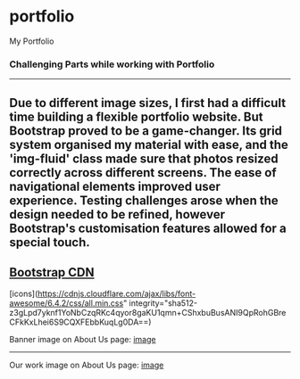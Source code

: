 # portfolio
My Portfolio 

### Challenging Parts while working with Portfolio
---
Due to different image sizes, I first had a difficult time building a flexible portfolio website. But Bootstrap proved to be a game-changer. Its grid system organised my material with ease, and the 'img-fluid' class made sure that photos resized correctly across different screens. The ease of navigational elements improved user experience. Testing challenges arose when the design needed to be refined, however Bootstrap's customisation features allowed for a special touch. 
---


[Bootstrap CDN](https://cdn.jsdelivr.net/npm/bootstrap@5.3.1/dist/css/bootstrap.min.css)
---

[icons](https://cdnjs.cloudflare.com/ajax/libs/font-awesome/6.4.2/css/all.min.css"
        integrity="sha512-z3gLpd7yknf1YoNbCzqRKc4qyor8gaKU1qmn+CShxbuBusANI9QpRohGBreCFkKxLhei6S9CQXFEbbKuqLg0DA==)

Banner image on About Us page:
[image](https://www.marinsoftware.com/blog/13-advertising-techniques-that-deliver-results-with-examples)

---

Our work image on About Us page:
[image](https://homesthetics.net/best-standalone-drawing-tablet/)

